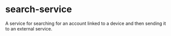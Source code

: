 # search-service
A service for searching for an account linked to a device and then sending it to an external service.
